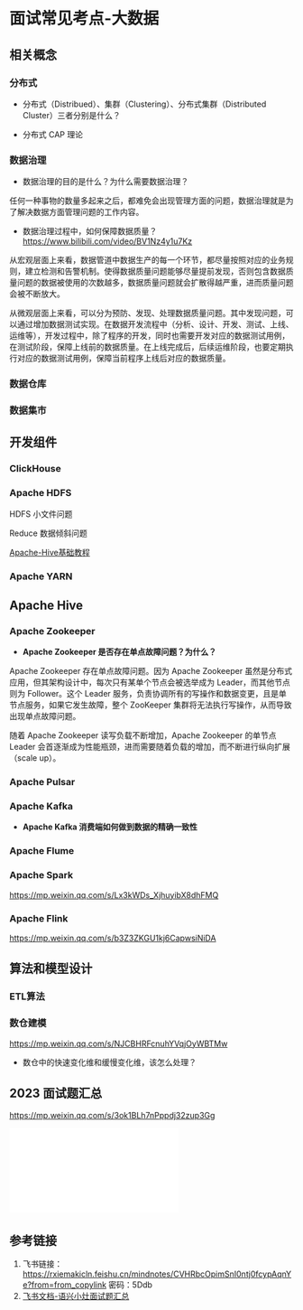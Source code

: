 # 面试常见考点-大数据


## 相关概念


### 分布式

- 分布式（Distribued）、集群（Clustering）、分布式集群（Distributed Cluster）三者分别是什么？

- 分布式 CAP 理论

### 数据治理

- 数据治理的目的是什么？为什么需要数据治理？

任何一种事物的数量多起来之后，都难免会出现管理方面的问题，数据治理就是为了解决数据方面管理问题的工作内容。

- 数据治理过程中，如何保障数据质量？
https://www.bilibili.com/video/BV1Nz4y1u7Kz

从宏观层面上来看，数据管道中数据生产的每一个环节，都尽量按照对应的业务规则，建立检测和告警机制。使得数据质量问题能够尽量提前发现，否则包含数据质量问题的数据被使用的次数越多，数据质量问题就会扩散得越严重，进而质量问题会被不断放大。

从微观层面上来看，可以分为预防、发现、处理数据质量问题。其中发现问题，可以通过增加数据测试实现。在数据开发流程中（分析、设计、开发、测试、上线、运维等），开发过程中，除了程序的开发，同时也需要开发对应的数据测试用例，在测试阶段，保障上线前的数据质量。在上线完成后，后续运维阶段，也要定期执行对应的数据测试用例，保障当前程序上线后对应的数据质量。

### 数据仓库


### 数据集市



## 开发组件

### ClickHouse


### Apache HDFS

HDFS 小文件问题

Reduce 数据倾斜问题

[Apache-Hive基础教程](work/component/Big-Data/Apache-Hive/Apache-Hive基础教程.md)

### Apache YARN


## Apache Hive



### Apache Zookeeper


- **Apache Zookeeper 是否存在单点故障问题？为什么？**

Apache Zookeeper 存在单点故障问题。因为 Apache Zookeeper 虽然是分布式应用，但其架构设计中，每次只有某单个节点会被选举成为 Leader，而其他节点则为 Follower。这个 Leader 服务，负责协调所有的写操作和数据变更，且是单节点服务，如果它发生故障，整个 ZooKeeper 集群将无法执行写操作，从而导致出现单点故障问题。

随着 Apache Zookeeper 读写负载不断增加，Apache Zookeeper 的单节点 Leader 会首逐渐成为性能瓶颈，进而需要随着负载的增加，而不断进行纵向扩展（scale up）。

### Apache Pulsar


### Apache Kafka


- **Apache Kafka 消费端如何做到数据的精确一致性**



### Apache Flume


### Apache Spark

https://mp.weixin.qq.com/s/Lx3kWDs_XjhuyibX8dhFMQ


### Apache Flink

https://mp.weixin.qq.com/s/b3Z3ZKGU1kj6CapwsiNiDA


## 算法和模型设计


### ETL算法


### 数仓建模

https://mp.weixin.qq.com/s/NJCBHRFcnuhYVqjOyWBTMw

- 数仓中的快速变化维和缓慢变化维，该怎么处理？

## 2023 面试题汇总

https://mp.weixin.qq.com/s/3ok1BLh7nPppdj32zup3Gg

![](resources/pdf/五分钟学大数据-2023最新最强大数据面试宝典.pdf)



## 参考链接
1. 飞书链接： https://rxiemakicln.feishu.cn/mindnotes/CVHRbcOpimSnI0ntj0fcypAqnYe?from=from_copylink   密码：5Ddb
2. [飞书文档-语兴小灶面试题汇总](https://oxtwry26ao.feishu.cn/mindnotes/bmncnvd5ZN4z5Rpaf5A6MQN79Rh#mindmap)